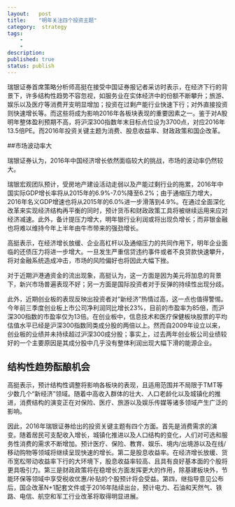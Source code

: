 ```yaml
---
layout:   post
title:    "明年关注四个投资主题"
category:  strategy
tags:     
    -  
    -   
description: 
published: true
status: publish
---
```

 
瑞银证券首席策略分析师高挺在接受中国证券报记者采访时表示，在经济下行的背景下，许多结构性趋势不容忽视，如服务业在实体经济中的份额不断攀升；旅游、娱乐以及医疗等消费开支明显增加；投资在过剩产能行业快速下行；对外直接投资则快速增长等。而这些将成为影响2016年各板块表现的重要因素之一。鉴于对A股明年整体盈利预期不高，将沪深300指数年末目标点位设为3700点，对应2016年13.5倍PE。而2016年投资关键主题为消费、股息收益率、财政政策和国企改革。
 
##市场波动率大
 
瑞银证券认为，2016年中国经济增长依然面临较大的挑战，市场的波动率仍然较大。
 
瑞银宏观团队预计，受房地产建设活动走弱以及产能过剩行业的拖累，2016年中国实际GDP增长率将从2015年的6.9%-7.0%降至6.2%；由于通缩压力增大，2016年名义GDP增速也将从2015年的6.0%进一步滑落到4.9%。在通过全面深化改革来实现经济结构再平衡的同时，预计货币和财政政策工具将被继续运用来应对经济减速。此外，备计提压力增大，明年银行业利润或将出现负增长；而非银金融也将难以维持今年上半年由牛市带来的强劲增长。
 
高挺表示，在经济增长放缓、企业高杠杆以及通缩压力的共同作用下，明年企业面临的还债压力将进一步增大。一旦发生严重信贷违约事件或者不良贷款快速攀升，将对金融系统造成冲击，市场的风险偏好也将因此大幅下挫。
 
对于近期沪港通资金的流出现象，高挺认为，这一方面是因为美元将加息的背景下，新兴市场普遍表现不好；另一方面是国际投资者对于反弹的持续性出现分歧。
 
此外，近期创业板的表现反映出投资者对“新经济”热情过高，这一点也值得警惕。今年前三季度创业板上市公司净利润同比增长23%，目前的市盈率为85倍，而沪深300指数的市盈率仅为13倍。在创业板中，信息技术和医疗保健板块股票的平均估值水平已经是沪深300指数同类成分股的两倍以上。然而自2009年设立以来，创业板的业绩并未持续超过沪深300成分股；事实上，过去两年创业板公司业绩较好的一个主要原因是其成分股中几乎没有整体利润出现大幅下滑的能源企业。
 
## 结构性趋势酝酿机会
 
高挺表示，预计结构性调整将影响各板块的表现，且适用范围并不局限于TMT等少数几个“新经济”领域。随着中高收入群体的壮大、人口老龄化以及城镇化的推进，消费结构的演变正在对保险、医疗、旅游以及娱乐传媒等诸多领域产生广泛的影响。
 
因此，2016年瑞银证券给出的投资关键主题有四个方面。首先是消费需求的演变。随着居民可支配收入增长，城镇化推进以及人口结构的变化，人们对可选和服务性消费的需求不断增加。预计医疗、保险、教育、娱乐、境内/出境游以及在线/移动购物等领域将继续呈现快速的增长。第二是股息收益率。在经济增长放缓、货币宽松带动收益率下行的大环境下，股息收益率较高、且具有良好基本面的个股将更具吸引力。第三是财政政策将在稳增长方面发挥更大的作用，除基建板块外，节能环保等领域中享受税收优惠/补贴的个股预计将会受益。第四，继指导意见公布后，国企改革N+1配套文件或于2016年陆续出台，预计电力、石油和天然气、铁路、电信、航空和军工行业改革将取得明显进展。
 
